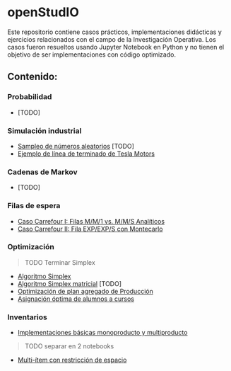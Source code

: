 # openStudIO
Este repositorio contiene casos prácticos, implementaciones didácticas y ejercicios relacionados con el campo de la Investigación Operativa. Los casos fueron resueltos usando Jupyter Notebook en Python y no tienen el objetivo de ser implementaciones con código optimizado.

## Contenido:
### Probabilidad
* [TODO]

### Simulación industrial
* [Sampleo de números aleatorios]() [TODO]
* [Ejemplo de línea de terminado de Tesla Motors](https://github.com/open-studIO/casos_practicos/blob/master/simulacion_industrial/ejemplo_linea_tesla/ejemplo_simulacion.ipynb)

### Cadenas de Markov
* [TODO]

### Filas de espera
* [Caso Carrefour I: Filas M/M/1 vs. M/M/S Analíticos](https://github.com/open-studIO/casos_practicos/blob/master/filas_de_espera/ejemplo_carrefour/mm1vsmms_analitico.ipynb)
* [Caso Carrefour II: Fila EXP/EXP/S con Montecarlo](https://github.com/open-studIO/casos_practicos/blob/master/filas_de_espera/ejemplo_carrefour/simulacion_fila_compleja.ipynb)

### Optimización
> TODO Terminar Simplex
* [Algoritmo Simplex](https://github.com/open-studIO/casos_practicos/blob/master/optimizacion_lp_milp/simplex_base.ipynb)
* [Algoritmo Simplex matricial]() [TODO]
* [Optimización de plan agregado de Producción](https://github.com/open-studIO/casos_practicos/blob/master/optimizacion_lp_milp/ejemplo_pcp/planificacion_agregada.ipynb)
* [Asignación óptima de alumnos a cursos](https://github.com/open-studIO/casos_practicos/tree/master/optimizacion_lp_milp/ejemplo_asignacion_cursos)

### Inventarios
* [Implementaciones básicas monoproducto y multiproducto](https://github.com/open-studIO/casos_practicos/blob/master/inventarios/item.ipynb)
> TODO separar en 2 notebooks
* [Multi-ítem con restricción de espacio](https://github.com/open-studIO/casos_practicos/blob/master/inventarios/restriccion_espacio.ipynb)
